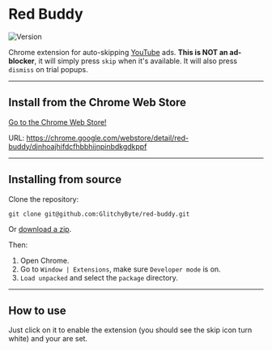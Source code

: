 # Red Buddy

![Version](https://img.shields.io/badge/Version-1.4.3-blue)

Chrome extension for auto-skipping [YouTube](https://youtube.com/) ads. **This is NOT an ad-blocker**, it will simply press `skip` when it's available. It will also press `dismiss` on trial popups.

---
## Install from the Chrome Web Store

[Go to the Chrome Web Store!](https://chrome.google.com/webstore/detail/red-buddy/djnhoajhifdcfhbbhijnpinbdkgdkppf)

URL: https://chrome.google.com/webstore/detail/red-buddy/djnhoajhifdcfhbbhijnpinbdkgdkppf

---
## Installing from source

Clone the repository:

    git clone git@github.com:GlitchyByte/red-buddy.git

Or [download a zip](https://github.com/GlitchyByte/red-buddy/archive/refs/heads/main.zip).

Then:

1. Open Chrome.
2. Go to `Window | Extensions`, make sure `Developer mode` is on.
3. `Load unpacked` and select the `package` directory.

---
## How to use

Just click on it to enable the extension (you should see the skip icon turn white) and your are set.

